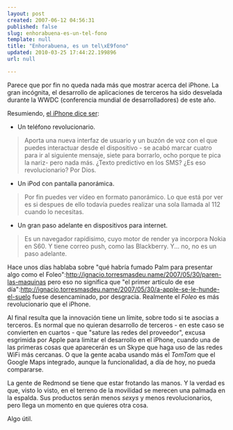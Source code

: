 ```yaml
---
layout: post
created: 2007-06-12 04:56:31
published: false
slug: enhorabuena-es-un-tel-fono
template: null
title: "Enhorabuena, es un tel\xE9fono"
updated: 2010-03-25 17:44:22.199896
url: null

---
```


Parece que por fin no queda nada más que mostrar acerca del iPhone. La gran incógnita, el desarrollo de aplicaciones de terceros ha sido desvelada durante la WWDC (conferencia mundial de desarrolladores) de este año.

Resumiendo, [el iPhone dice ser](http://www.apple.com/iphone/):

* Un teléfono revolucionario.

> Aporta una nueva interfaz de usuario y un buzón de voz con el que puedes interactuar desde el dispositivo - se acabó marcar cuatro para ir al siguiente mensaje, siete para borrarlo, ocho porque te pica la nariz- pero nada más. ¿Texto predictivo en los SMS? ¿Es eso revolucionario? Por Dios.

* Un iPod con pantalla panorámica.

> Por fin puedes ver vídeo en formato panorámico. Lo que está por ver es si despues de ello todavía puedes realizar una sola llamada al 112 cuando lo necesitas.

* Un gran paso adelante en dispositivos para internet.

> Es un navegador rapídisimo, cuyo motor de render ya incorpora Nokia en S60. Y tiene correo push, como las Blackberry. Y... no, no es un paso adelante.

Hace unos días hablaba sobre "qué habría fumado Palm para presentar algo como el Foleo":http://ignacio.torresmasdeu.name/2007/05/30/paren-las-maquinas pero eso no significa que "el primer artículo de ese día":http://ignacio.torresmasdeu.name/2007/05/30/a-apple-se-le-hunde-el-suelo fuese desencaminado, por desgracia. Realmente el _Foleo_ es más revolucionario que el iPhone.

Al final resulta que la innovación tiene un límite, sobre todo si te asocias a terceros. Es normal que no quieran desarrollo de terceros - en este caso se convierten en cuartos - que "sature las redes del proveedor", excusa esgrimida por Apple para limitar el desarrollo en el iPhone, cuando una de las primeras cosas que aparecerán es un Skype que haga uso de las redes WiFi más cercanas. O que la gente acaba usando más el _TomTom_ que el Google Maps integrado, aunque la funcionalidad, a día de hoy, no pueda compararse.

La gente de Redmond se tiene que estar frotando las manos. Y la verdad es que, visto lo visto, en el terreno de la movilidad se merecen una palmada en la espalda. Sus productos serán menos _sexys_ y menos revolucionarios, pero llega un momento en que quieres otra cosa.

Algo útil.
